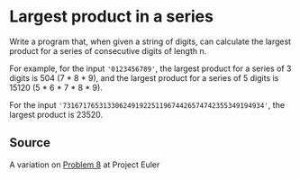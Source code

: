 # Largest product in a series

Write a program that, when given a string of digits, can calculate the largest
product for a series of consecutive digits of length n.

For example, for the input `'0123456789'`, the largest product for a series of
3 digits is 504 (7 * 8 * 9), and the largest product for a series of 5 digits
is 15120 (5 * 6 * 7 * 8 * 9).

For the input `'73167176531330624919225119674426574742355349194934'`, the
largest product is 23520.

## Source
A variation on [Problem 8](http://projecteuler.net/problem=8) at Project Euler

